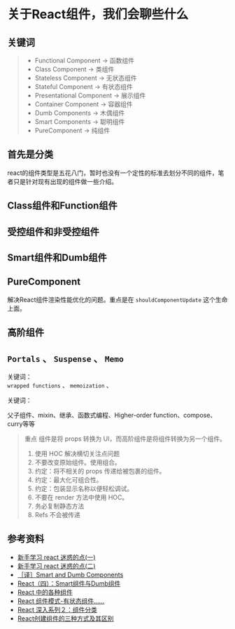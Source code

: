 # 关于React组件，我们会聊些什么

## 关键词

> * Functional Component -> 函数组件
> * Class Component -> 类组件
> * Stateless Component -> 无状态组件
> * Stateful Component -> 有状态组件
> * Presentational Component -> 展示组件
> * Container Component -> 容器组件
> * Dumb Components -> 木偶组件
> * Smart Components -> 聪明组件
> * PureComponent -> 纯组件

## 首先是分类

react的组件类型是五花八门，暂时也没有一个定性的标准去划分不同的组件，笔者只是针对现有出现的组件做一些介绍。

## Class组件和Function组件

## 受控组件和非受控组件

## Smart组件和Dumb组件

## PureComponent

解决React组件渲染性能优化的问题。重点是在 `shouldComponentUpdate` 这个生命上面。

## 高阶组件

## `Portals` 、 `Suspense` 、 `Memo`

关键词：  
`wrapped functions` 、 `memoization` 、

关键词：

父子组件、mixin、继承、函数式编程、Higher-order function、compose、curry等等

> 重点
> 组件是将 props 转换为 UI，而高阶组件是将组件转换为另一个组件。
>
> 1. 使用 HOC 解决横切关注点问题
> 2. 不要改变原始组件。使用组合。
> 3. 约定：将不相关的 props 传递给被包裹的组件。
> 4. 约定：最大化可组合性。
> 5. 约定：包装显示名称以便轻松调试。
> 6. 不要在 render 方法中使用 HOC。
> 7. 务必复制静态方法
> 8. Refs 不会被传递

## 参考资料

* [新手学习 react 迷惑的点(一)][1]
* [新手学习 react 迷惑的点(二)][2]
* [［译］Smart and Dumb Components][3]
* [React（四）：Smart组件与Dumb组件][4]
* [React 中的各种组件][5]
* [React 组件模式-有状态组件......][6]
* [React 深入系列２：组件分类][7]
* [React创建组件的三种方式及其区别][8]

[1]: https://juejin.im/post/5d6be5c95188255aee7aa4e0
[2]: https://juejin.im/post/5d6f127bf265da03cf7aab6d
[3]: https://segmentfault.com/a/1190000004111786
[4]: https://blog.csdn.net/u012131835/article/details/83823977
[5]: https://zhuanlan.zhihu.com/p/30659051
[6]: https://www.html.cn/archives/9458
[7]: https://blog.csdn.net/lszy16/article/details/79849257
[8]: https://www.cnblogs.com/wonyun/p/5930333.html
